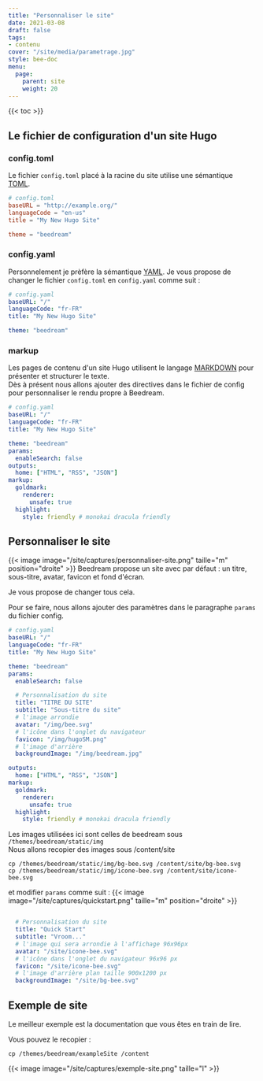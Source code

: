 ```yaml
---
title: "Personnaliser le site"
date: 2021-03-08
draft: false
tags:
- contenu
cover: "/site/media/parametrage.jpg"
style: bee-doc
menu:
  page:
    parent: site
    weight: 20
---
```

<!--more-->
{{< toc >}}
## Le fichier de configuration d'un site Hugo
### config.toml
Le fichier `config.toml` placé à la racine du site utilise une sémantique [TOML](https://fr.wikipedia.org/wiki/TOML).
```toml
# config.toml
baseURL = "http://example.org/"
languageCode = "en-us"
title = "My New Hugo Site"

theme = "beedream"
```
### config.yaml
Personnelement je prèfère la sémantique [YAML](https://fr.wikipedia.org/wiki/YAML). Je vous propose de changer le fichier `config.toml` en `config.yaml` comme suit :
```yaml
# config.yaml
baseURL: "/"
languageCode: "fr-FR"
title: "My New Hugo Site"

theme: "beedream"
```
### markup
Les pages de contenu d'un site Hugo utilisent le langage [MARKDOWN](https://fr.wikipedia.org/wiki/Markdown) pour présenter et structurer le texte.  
Dès à présent nous allons ajouter des directives dans le fichier de config pour personnaliser le rendu propre à Beedream.

```yaml
# config.yaml
baseURL: "/"
languageCode: "fr-FR"
title: "My New Hugo Site"

theme: "beedream"
params:
  enableSearch: false
outputs:
  home: ["HTML", "RSS", "JSON"]
markup:
  goldmark:
    renderer:
      unsafe: true
  highlight:
    style: friendly # monokai dracula friendly
```

## Personnaliser le site
{{< image image="/site/captures/personnaliser-site.png" taille="m" position="droite" >}}
Beedream propose un site avec par défaut : un titre, sous-titre, avatar, favicon et fond d'écran.

Je vous propose de changer tous cela.

Pour se faire, nous allons ajouter des paramètres dans le paragraphe `params` du fichier config.
```yaml
# config.yaml
baseURL: "/"
languageCode: "fr-FR"
title: "My New Hugo Site"

theme: "beedream"
params:
  enableSearch: false

  # Personnalisation du site
  title: "TITRE DU SITE"
  subtitle: "Sous-titre du site"
  # l'image arrondie
  avatar: "/img/bee.svg"
  # l'icône dans l'onglet du navigateur
  favicon: "/img/hugoSM.png"
  # l'image d'arrière
  backgroundImage: "/img/beedream.jpg"

outputs:
  home: ["HTML", "RSS", "JSON"]
markup:
  goldmark:
    renderer:
      unsafe: true
  highlight:
    style: friendly # monokai dracula friendly
```
Les images utilisées ici sont celles de beedream sous `/themes/beedream/static/img`  
Nous allons recopier des images sous /content/site

    cp /themes/beedream/static/img/bg-bee.svg /content/site/bg-bee.svg
    cp /themes/beedream/static/img/icone-bee.svg /content/site/icone-bee.svg

et modifier `params` comme suit :
{{< image image="/site/captures/quickstart.png" taille="m" position="droite" >}}
```yaml

  # Personnalisation du site
  title: "Quick Start"
  subtitle: "Vroom..."
  # l'image qui sera arrondie à l'affichage 96x96px
  avatar: "/site/icone-bee.svg"
  # l'icône dans l'onglet du navigateur 96x96 px
  favicon: "/site/icone-bee.svg"
  # l'image d'arrière plan taille 900x1200 px
  backgroundImage: "/site/bg-bee.svg"

```

## Exemple de site
Le meilleur exemple est la documentation que vous êtes en train de lire.

Vous pouvez le recopier :

    cp /themes/beedream/exampleSite /content

{{< image image="/site/captures/exemple-site.png" taille="l" >}}

